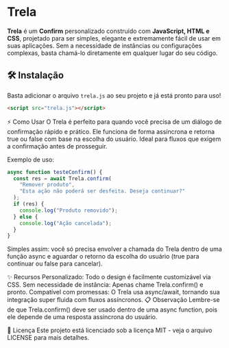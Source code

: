 # Trela

**Trela** é um **Confirm** personalizado construído com **JavaScript, HTML e CSS**, projetado para ser simples, elegante e extremamente fácil de usar em suas aplicações. Sem a necessidade de instâncias ou configurações complexas, basta chamá-lo diretamente em qualquer lugar do seu código.

## 🛠️ Instalação

Basta adicionar o arquivo `trela.js` ao seu projeto e já está pronto para uso!



```html
<script src="trela.js"></script>
```



⚡ Como Usar
O Trela é perfeito para quando você precisa de um diálogo de confirmação rápido e prático. Ele funciona de forma assíncrona e retorna true ou false com base na escolha do usuário. Ideal para fluxos que exigem a confirmação antes de prosseguir.

Exemplo de uso:



```javascript
async function testeConfirm() {
  const res = await Trela.confirm(
    "Remover produto", 
    "Esta ação não poderá ser desfeita. Deseja continuar?"
  );
  if (res) {
    console.log("Produto removido");
  } else {
    console.log("Ação cancelada");
  }
}
```



Simples assim: você só precisa envolver a chamada do Trela dentro de uma função async e aguardar o retorno da escolha do usuário (true para continuar ou false para cancelar).



✨ Recursos
Personalizado: Todo o design é facilmente customizável via CSS.
Sem necessidade de instância: Apenas chame Trela.confirm() e pronto.
Compatível com promessas: O Trela usa async/await, tornando sua integração super fluida com fluxos assíncronos.
📋 Observação
Lembre-se de que Trela.confirm() deve ser usado dentro de uma async function, pois ele depende de uma resposta assíncrona do usuário.



📄 Licença
Este projeto está licenciado sob a licença MIT - veja o arquivo LICENSE para mais detalhes.
